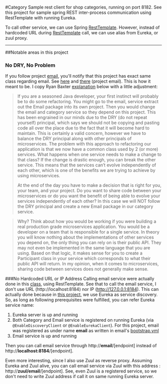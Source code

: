#Category
Sample rest client for shop categories, running on port 8182. See this project for sample spring REST inter-process communication using RestTemplate with running Eureka.

To call other service, we can use Spring [RestTemplate](https://spring.io/guides/gs/consuming-rest/). However, instead of hardcoded URL during [RestTemplate](https://spring.io/guides/gs/consuming-rest/) call, we can use alias from Eureka, or zuul proxy.


----------


##Notable areas in this project
### No DRY, No Problem
If you follow project [email](https://github.com/timpamungkas/base-microservice/tree/master/email), you'll notify that this project has exact same class regarding email. See [here](https://github.com/timpamungkas/base-microservice/tree/master/category/src/main/java/com/base/microservice/category/model) and [there](https://github.com/timpamungkas/base-microservice/tree/master/email/src/main/java/com/base/microservice/email/model) (project email). This is how it meant to be.
I copy Ryan Baxter [explanation](http://ryanjbaxter.com/2015/10/01/building-cloud-native-apps-with-spring-part-4/) below with a little adjustment:

> If you are a seasoned Java developer, your first instinct will
> probably be to do some refactoring.  You might go to the email,
> service extract out the Email package into its own project.  Then you
> would change the email and category service so they depend on this 
> project.  This has been engrained in our minds due to the DRY (do not
> repeat yourself) principal, which says we should not be copying and
> pasting code all over the place due to the fact that it will become
> hard to maintain.  This is certainly a valid concern, however we have
> to balance the DRY principal along with other principals of
> microservices.  The problem with this approach to refactoring our
> application is that we now have a common class used by 2 (or more)
> services.  What happens when one service needs to make a change to
> that class?  If the change is drastic enough, you can break the other
> service.  This means that the services can’t evolve independently of
> each other, which is one of the benefits we are trying to achieve by
> using microservices.
> 
> At the end of the day you have to make a decision that is right for
> you, your team, and your project.  Do you want to share code between
> your microservices or do you want the benefit of being able to evolve
> your services independently of each other?  In this case we will NOT
> follow the DRY principal and create a new Email package in our
> category service.  

> Why?  Think about how you would be working if you were
> building a real production grade microservices application.  You would
> be a developer on a team that is responsible for a single service.  In
> theory you will know nothing about the implementations of other
> services you depend on, the only thing you can rely on is their public
> API.  They may not even be implemented in the same language that you
> are using.  Based on that logic, it makes sense for you to create a
> Participant class in your service which corresponds to what their
> public API will return.  In my opinion, when it comes to
> microservices, sharing code between services does not generally make
> sense.

###No Hardcoded URL or IP Address
Calling email service were actually done in this [class](https://github.com/timpamungkas/base-microservice/blob/master/category/src/main/java/com/base/microservice/category/service/impl/EmailSenderServiceImpl.java), using RestTemplate. See that to call the email service, I don't use URL (http://localhost:8184) nor  IP (http://127.0.0.1:8184).
This can actually done because in [this project](https://github.com/timpamungkas/base-microservice/tree/master/eureka), we use Eureka as service discovery. So, as long as following prerequisites were fulfilled, you can refer Eureka service name:

 1. Eureka server is up and running
 2. Both Category and Email service is registered on running Eureka (via `@EnableDiscoveryClient` or `@EnableEurekaClient`). For this project, email was registered as under name **email** as written in email's [bootstrap.yml](https://github.com/timpamungkas/base-microservice/blob/master/email/src/main/resources/bootstrap.yml)
 3. Email service is up and running

Then you can call email service through  http://**email**/[endpoint] instead of http://**localhost:8184**/[endpoint].

Even more interesting, since I also use Zuul as reverse proxy. Assuming Eureka and Zuul alive, you can call email service via Zuul with this address : http://**zuul/email**/[endpoint]. See, even Zuul is a registered service, so we don't need to write Zuul address if call it on same running Eureka server.
